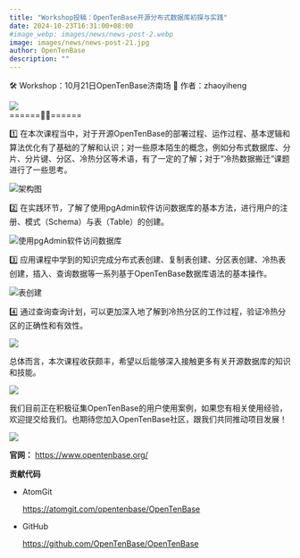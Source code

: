 ```yaml
---
title: "Workshop投稿：OpenTenBase开源分布式数据库初探与实践"
date: 2024-10-23T16:31:00+08:00
#image_webp: images/news/news-post-2.webp
image: images/news/news-post-21.jpg
author: OpenTenBase
description: ""
---
```

🛠️ Workshop：10月21日OpenTenBase济南场
📝 作者：zhaoyiheng

<img src=../images/news-post-21-1.jpg class="img-fluid" /><br/>
======🐙🐚======

1️⃣ 在本次课程当中，对于开源OpenTenBase的部署过程、运作过程、基本逻辑和算法优化有了基础的了解和认识；对一些原本陌生的概念，例如分布式数据库、分片、分片键、分区、冷热分区等术语，有了一定的了解；对于“冷热数据搬迁”课题进行了一些思考。

![架构图](https://i0.hdslb.com/bfs/new_dyn/a53d9c96c90d81205771cd219ea26d841543475738.jpg@1192w_596h.avif)

2️⃣ 在实践环节，了解了使用pgAdmin软件访问数据库的基本方法，进行用户的注册、模式（Schema）与表（Table）的创建。

![使用pgAdmin软件访问数据库](https://i0.hdslb.com/bfs/new_dyn/ab4bb3fdf92c4fa718613010703cf29d1543475738.png@1144w.avif)

3️⃣ 应用课程中学到的知识完成分布式表创建、复制表创建、分区表创建、冷热表创建，插入、查询数据等一系列基于OpenTenBase数据库语法的基本操作。

![表创建](https://i0.hdslb.com/bfs/new_dyn/bc93dfabd353dd3be66a177c11495dcd1543475738.png@1192w.avif)

4️⃣ 通过查询查询计划，可以更加深入地了解到冷热分区的工作过程，验证冷热分区的正确性和有效性。

![](https://i0.hdslb.com/bfs/new_dyn/bc93dfabd353dd3be66a177c11495dcd1543475738.png@1192w.avif)

总体而言，本次课程收获颇丰，希望以后能够深入接触更多有关开源数据库的知识和技能。

<img src=../images/news-post-9-11.png class="img-fluid" /><br/>

我们目前正在积极征集OpenTenBase的用户使用案例，如果您有相关使用经验，欢迎提交给我们。也期待您加入OpenTenBase社区，跟我们共同推动项目发展！

<img src=../images/news-post-9-12.png class="img-fluid" /><br/>

**官网：** https://www.opentenbase.org/

**贡献代码**

* AtomGit

  https://atomgit.com/opentenbase/OpenTenBase
* GitHub

  https://github.com/OpenTenBase/OpenTenBase

